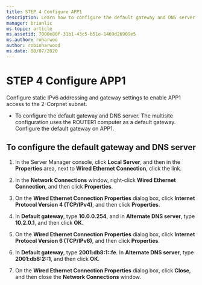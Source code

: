 ```yaml
---
title: STEP 4 Configure APP1
description: Learn how to configure the default gateway and DNS server.
manager: brianlic
ms.topic: article
ms.assetid: 7000e80f-31b1-43c5-b51e-1469d26909e5
ms.author: roharwoo
author: robinharwood
ms.date: 08/07/2020
---
```

# STEP 4 Configure APP1

Configure static IPv6 addressing and gateway settings to enable APP1 access to the 2-Corpnet subnet.

- To configure the default gateway and DNS server. The multisite configuration uses the ROUTER1 computer as a default gateway. Configure the default gateway on APP1.

## To configure the default gateway and DNS server

1.  In the Server Manager console, click **Local Server**, and then in the **Properties** area, next to **Wired Ethernet Connection**, click the link.

2.  In the **Network Connections** window, right-click **Wired Ethernet Connection**, and then click **Properties**.

3.  On the **Wired Ethernet Connection Properties** dialog box, click **Internet Protocol Version 4 (TCP/IPv4)**, and then click **Properties**.

4.  In **Default gateway**, type **10.0.0.254**, and in **Alternate DNS server**, type **10.2.0.1**, and then click **OK**.

5.  On the **Wired Ethernet Connection Properties** dialog box, click **Internet Protocol Version 6 (TCP/IPv6)**, and then click **Properties**.

6.  In **Default gateway**, type **2001:db8:1::fe**. In **Alternate DNS server**, type **2001:db8:2::1**, and then click **OK**.

7.  On the **Wired Ethernet Connection Properties** dialog box, click **Close**, and then close the **Network Connections** window.




